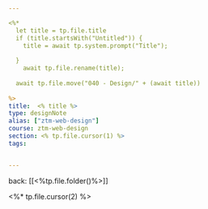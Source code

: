 ```yaml
---

<%*
  let title = tp.file.title
  if (title.startsWith("Untitled")) {
    title = await tp.system.prompt("Title");
    
  } 
	await tp.file.rename(title);
	
  await tp.file.move("040 - Design/" + (await title))
  
%>
title:  <% title %>
type: designNote
alias: ["ztm-web-design"]
course: ztm-web-design
section: <% tp.file.cursor(1) %>
tags: 


---
```

back: [[<%tp.file.folder()%>]]


<%* tp.file.cursor(2) %>